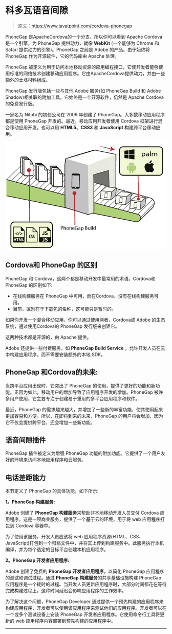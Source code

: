 # 科多瓦语音间隙

> 原文：<https://www.javatpoint.com/cordova-phonegap>

PhoneGap 是ApacheCordova的一个分支。所以你可以看到 Apache Cordova 是一个引擎，为 PhoneGap 提供动力，就像 **WebKit** (一个能够为 Chrome 和 Safari 提供动力的引擎)。PhoneGap 之前是 Adobe 的产品。由于始终将 PhoneGap 作为开源软件，它的代码库由 Apache 处理。

PhoneGap 被定义为用于访问本地移动资源的应用编程接口，它使开发者能够使用标准的网络技术创建移动应用程序。它由ApacheCordova提供动力，并由一些额外的土坯材料组成。

PhoneGap 发行版包括一些与其他 Adobe 服务(如 PhoneGap Build 和 Adobe Shadow)相关联的附加工具。它始终是一个开源软件，仍然是 Apache Cordova 的免费发行版。

一家名为 Nitobi 的初创公司在 2009 年创建了 PhoneGap。大多数移动应用程序都是使用 PhoneGap 开发的。最近，移动应用开发者使用 Cordova 框架进行混合移动应用开发。也可以用 **HTML5、CSS3** 和 **JavaScript** 构建跨平台移动应用。

![Cordova PhoneGap](img/5bd79ee49fd6428637be61c1d4bea149.png)

## Cordova和 PhoneGap 的区别

PhoneGap 和 Cordova，这两个都是移动开发中最常用的术语。Cordova和 PhoneGap 的区别如下:

*   在线构建服务在 PhoneGap 中可用，而在Cordova，没有在线构建服务可用。
*   目前，区别在于下载包的名称，这可能只是暂时的。

如果你开发一个混合移动应用，你可以通过使用两者，Cordova或 Adobe 的生态系统，通过使用Cordova的 PhoneGap 发行版来创建它。

这两种技术都是开源的，由 Apache 提供。

Adobe 还提供一些付费服务，如 **PhoneGap Build Service** ，允许开发人员在云中构建应用程序，而不需要安装额外的本地 SDK。

## PhoneGap 和Cordova的未来:

当跨平台应用出现时，它突出了 PhoneGap 的使用，提供了更好的功能和新功能。正因为如此，移动用户的增加导致了应用程序开发的增加。PhoneGap 被许多用户使用，它主要专注于创建易于重用的多平台应用程序和软件。

最近，PhoneGap 的需求越来越大，并增加了一些新的丰富功能，使其使用起来更加容易和方便。所以，在即将到来的未来，PhoneGap 的用户将会增加，因为它不仅会提供跨平台，还会增加一些新功能。

## 语音间隙插件

PhoneGap 插件被定义为增强 PhoneGap 功能的附加功能。它提供了一个用户友好的环境来访问本地应用程序和云服务。

## 电话差距能力

本节定义了 PhoneGap 的具体功能，如下所示:

**1。PhoneGap 构建服务:**

Adobe 创建了 **PhoneGap 构建服务**来帮助非本地移动开发人员交付 Cordova 应用程序。这是一项商业服务，提供了一个基于云的环境，用于将 web 应用程序打包到 Cordova 容器中。

为了使用该服务，开发人员应该将 web 应用程序资源(HTML、CSS、JavaScript)打包到一个归档文件中，并将其上传到构建服务中。此服务执行本机编译，并为每个选定的目标平台创建本机应用程序。

**2。PhoneGap 开发者应用程序:**

Adobe 创建了免费的 **PhoneGap 开发者应用程序**，以简化 PhoneGap 应用程序的测试和调试过程。通过 **PhoneGap 构建服务**的共享基础设施构建 PhoneGap 应用程序是一个耗时的过程。当开发人员更新应用程序时，大部分时间都花在等待完成构建过程上。这种时间延迟会影响应用程序的工作效率。

为了解决这个问题，PhoneGap Developer 通过提供一个预先构建的应用程序来构建应用程序，开发者可以使用该应用程序来测试他们的应用程序。开发者可以在一个或多个测试设备上安装 PhoneGap 开发者应用程序。它使用命令行工具将更新的 web 应用程序内容部署到预先构建的应用程序中。

* * *